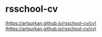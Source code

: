 # rsschool-cv

[https://artsurkan.github.io/rsschool-cv/cv](https://artsurkan.github.io/rsschool-cv/cv)